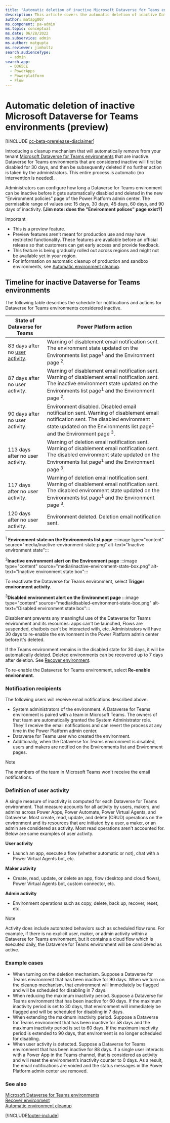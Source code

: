 ```yaml
---
title: "Automatic deletion of inactive Microsoft Dataverse for Teams environments (preview)  | MicrosoftDocs"
description: This article covers the automatic deletion of inactive Dataverse for Teams environments.
author: matapg007
ms.component: pa-admin
ms.topic: conceptual
ms.date: 06/28/2022
ms.subservice: admin
ms.author: matgupta 
ms.reviewer: jimholtz
search.audienceType: 
  - admin
search.app:
  - D365CE
  - PowerApps
  - Powerplatform
  - Flow
---
```

# Automatic deletion of inactive Microsoft Dataverse for Teams environments (preview) 

[!INCLUDE [cc-beta-prerelease-disclaimer](../includes/cc-beta-prerelease-disclaimer.md)]

Introducing a cleanup mechanism that will automatically remove from your tenant [Microsoft Dataverse for Teams environments](about-teams-environment.md) that are inactive. Dataverse for Teams environments that are considered inactive will first be disabled for 30 days, and then be subsequently deleted if no further action is taken by the administrators. This entire process is automatic (no intervention is needed).

Administrators can configure how long a Dataverse for Teams environment can be inactive before it gets automatically disabled and deleted in the new “Environment policies” page of the Power Platform admin center. The permissible range of values are: 15 days, 30 days, 45 days, 60 days, and 90 days of inactivity.
**[Jim note: does the "Environment polices" page exist?]**

> [!IMPORTANT]
> - This is a preview feature.
> - Preview features aren’t meant for production use and may have restricted functionality. These features are available before an official release so that customers can get early access and provide feedback.
> - This feature is being gradually rolled out across regions and might not be available yet in your region.
> - For information on automatic cleanup of production and sandbox environments, see [Automatic environment cleanup](automatic-environment-cleanup.md).

## Timeline for inactive Dataverse for Teams environments

The following table describes the schedule for notifications and actions for Dataverse for Teams environments considered inactive.

|State of Dataverse for Teams  |Power Platform action  |
|---------|---------|
|83 days after no [user activity](#definition-of-user-activity).     | Warning of disablement email notification sent. The environment state updated on the Environments list page<sup>1</sup> and the Environment page <sup>2</sup>.       |
|87 days after no user activity.    |  Warning of disablement email notification sent. Warning of disablement email notification sent. The inactive environment state updated on the Environments list page<sup>1</sup> and the Environment page <sup>2</sup>.      |
|90 days after no user activity.      | Environment disabled. Disabled email notification sent. Warning of disablement email notification sent. The disabled environment state updated on the Environments list page<sup>1</sup> and the Environment page <sup>3</sup>.      |
|113 days after no user activity.     | Warning of deletion email notification sent. Warning of disablement email notification sent. The disabled environment state updated on the Environments list page<sup>1</sup> and the Environment page <sup>3</sup>.         |
|117 days after no user activity.     | Warning of deletion email notification sent. Warning of disablement email notification sent. The disabled environment state updated on the Environments list page<sup>1</sup> and the Environment page <sup>3</sup>.        |
|120 days after no user activity.     | Environment deleted. Deletion email notification sent.           |

<sup>1</sup> **Environment state on the Environments list page**
:::image type="content" source="media/inactive-environment-state.png" alt-text="Inactive environment state":::

<sup>2</sup>**Inactive environment alert on the Environment page**
:::image type="content" source="media/inactive-environment-state-box.png" alt-text="Inactive environment state box":::

To reactivate the Dataverse for Teams environment, select **Trigger environment activity**.

<sup>3</sup>**Disabled environment alert on the Environment page**
:::image type="content" source="media/disabled-environment-state-box.png" alt-text="Disabled environment state box":::

Disablement prevents any meaningful use of the Dataverse for Teams environment and its resources: apps can't be launched, Flows are suspended, chatbots can't be interacted with, etc. Administrators will have 30 days to re-enable the environment in the Power Platform admin center before it's deleted.

If the Teams environment remains in the disabled state for 30 days, it will be automatically deleted.  Deleted environments can be recovered up to 7 days after deletion. See [Recover environment](recover-environment.md).

To re-enable the Dataverse for Teams environment, select **Re-enable environment**.

### Notification recipients
The following users will receive email notifications described above.

- System administrators of the environment. A Dataverse for Teams environment is paired with a team in Microsoft Teams. The owners of that team are automatically granted the System Administrator role. They'll receive the email notifications and can revert the process at any time in the Power Platform admin center.
- Dataverse for Teams user who created the environment.
- Additionally, when the Dataverse for Teams environment is disabled, users and makers are notified on the Environments list and Environment pages.

> [!NOTE]
> The members of the team in Microsoft Teams won't receive the email notifications.

### Definition of user activity

A single measure of inactivity is computed for each Dataverse for Teams environment. That measure accounts for all activity by users, makers, and admins across Power Apps, Power Automate, Power Virtual Agents, and Dataverse. Most create, read, update, and delete (CRUD) operations on the environment and its resources that are initiated by a user, a maker, or an admin are considered as activity. Most read operations aren't accounted for. Below are some examples of user activity.

**User activity**
- Launch an app, execute a flow (whether automatic or not), chat with a Power Virtual Agents bot, etc.

**Maker activity**
- Create, read, update, or delete an app, flow (desktop and cloud flows), Power Virtual Agents bot, custom connector, etc.

**Admin activity**
- Environment operations such as copy, delete, back up, recover, reset, etc.  

> [!NOTE]
> Activity does include automated behaviors such as scheduled flow runs. For example, if there is no explicit user, maker, or admin activity within a Dataverse for Teams environment, but it contains a cloud flow which is executed daily, the Dataverse for Teams environment will be considered as active.

### Example cases

- When turning on the deletion mechanism. Suppose a Dataverse for Teams environment that has been inactive for 90 days. When we turn on the cleanup mechanism, that environment will immediately be flagged and will be scheduled for disabling in 7 days.
- When reducing the maximum inactivity period. Suppose a Dataverse for Teams environment that has been inactive for 60 days. If the maximum inactivity period is set to 30 days, that environment will immediately be flagged and will be scheduled for disabling in 7 days.
- When extending the maximum inactivity period. Suppose a Dataverse for Teams environment that has been inactive for 58 days and the maximum inactivity period is set to 60 days. If the maximum inactivity period is extended to 90 days, that environment is no longer scheduled for disabling.
- When user activity is detected. Suppose a Dataverse for Teams environment that has been inactive for 88 days. If a single user interacts with a Power App in the Teams channel, that is considered as activity and will reset the environment’s inactivity counter to 0 days. As a result, the email notifications are voided and the status messages in the Power Platform admin center are removed.

### See also
[Microsoft Dataverse for Teams environments](about-teams-environment.md) <br />
[Recover environment](recover-environment.md) <br />
[Automatic environment cleanup](automatic-environment-cleanup.md)



[!INCLUDE[footer-include](../includes/footer-banner.md)]
